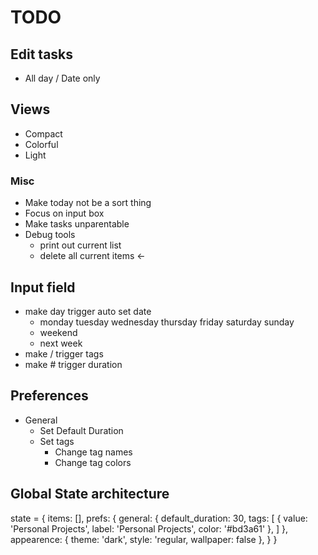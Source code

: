 # TODO
## Edit tasks
- All day / Date only
## Views
- Compact
- Colorful
- Light 
### Misc
- Make today not be a sort thing
- Focus on input box
- Make tasks unparentable
- Debug tools
  - print out current list
  - delete all current items <-
## Input field
- make day trigger auto set date
  - monday tuesday wednesday thursday friday saturday sunday
  - weekend
  - next week
- make / trigger tags
- make # trigger duration
## Preferences
- General
  - Set Default Duration
  - Set tags
    - Change tag names
    - Change tag colors


## Global State architecture
state = {
  items: [],
  prefs: {
    general: {
      default_duration: 30,
      tags: [
        { value: 'Personal Projects', label: 'Personal Projects', color: '#bd3a61' },
      ]
    },
    appearence: {
      theme: 'dark',
      style: 'regular,
      wallpaper: false
    },
  }
}